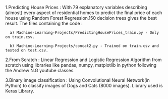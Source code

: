 1.Predicting House Prices : With 79 explanatory variables describing (almost) every aspect of residential homes to predict the final         price of each house using Random Forest Regression.150 decision trees gives the best result.
  The files containing the code : 
      
      a) Machine-Learning-Projects/PredictingHousePrices_train.py - Only on train.csv.
   
      b) Machine-Learning-Projects/concat2.py - Trained on train.csv and tested on test.csv.
      
2.From Scratch : Linear Regression and Logistic Regression Algorithm from scratch using libraries like pandas, numpy, matplotlib in python following the Andrew N.G youtube classes.

3.Binary image classification : Using Convolutional Neural Network(in Python) to classify images of Dogs and Cats (8000 images).
                                Library used is Keras Library.
      
    
    
    
    

                             
                             
    

